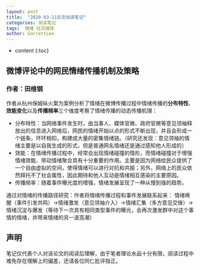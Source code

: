 ```yaml
---
layout: post
title:  "2020-03-11论文阅读笔记"
categories: 阅读笔记
tags:  情绪 社交媒体
author: GarrettLee
---
```


* content
{:toc}


## 微博评论中的网民情绪传播机制及策略
### 作者：田维钢

作者从杭州保姆纵火案为案例分析了情绪在微博传播过程中情绪传播的**分布特性**、**效能变化**以及**传播频率**三个维度考察了情绪传播的动态传播机理：
- 分布特性：当网络事件发生时，由当事人、媒体官微、政府官微等意见领袖释放出的信息进入网络后，网民的情绪开始以点的形式不断出现，并且会形成一个链条，环环相扣，构建成大量的密集情绪链。（研究还发现：意见领袖的情绪主要是以自我生成的形式，但是普通网名情绪还是通过感知他人形成的）
- 效能：在情绪传播过程中，经常会出现情绪碰撞的情形，而情绪碰撞对于增强情绪效能、带动情绪聚合具有十分重要的作用。主要是因为网络给民众提供了一个自由虚拟的空间，使得情绪可以进行对抗和共振；另外，网络上的民众依然拜托不了社会属性，因此期待和他人互动是情绪相互感染的主要原因。
- 传播频率：随着事件曝光度的增强，情绪发展呈现了一种从慢到强的趋势。

通过对情绪的传播路径研究：作者将情绪传播过程和事件发展联系起来：
情绪唤醒（事件引发共鸣）->情绪激发（意见领袖介入）->情绪汇集（多方意见交锋）->情绪沉淀与爆发（等待下一次具有相同类型事件的曝光，会再次激发群中对这个事情的情绪，并带来情绪的另一波高潮）

## 声明
笔记仅代表个人对该论文的阅读后理解，由于笔者理论水品十分有限，阅读过程中难免存在理解上的偏差，还请各位同仁批评指正。